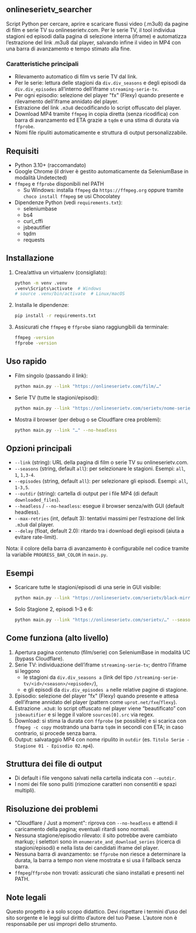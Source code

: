 ## onlineserietv_searcher

Script Python per cercare, aprire e scaricare flussi video (.m3u8) da pagine di film e serie TV su onlineserietv.com. Per le serie TV, il tool individua stagioni ed episodi dalla pagina di selezione interna (iframe) e automatizza l’estrazione del link .m3u8 dal player, salvando infine il video in MP4 con una barra di avanzamento e tempo stimato alla fine.

### Caratteristiche principali
- Rilevamento automatico di film vs serie TV dal link.
- Per le serie: lettura delle stagioni da `div.div_seasons` e degli episodi da `div.div_episodes` all’interno dell’iframe `streaming-serie-tv`.
- Per ogni episodio: selezione del player "fx" (Flexy) quando presente e rilevamento dell’iframe annidato del player.
- Estrazione del link `.m3u8` decodificando lo script offuscato del player.
- Download MP4 tramite `ffmpeg` in copia diretta (senza ricodifica) con barra di avanzamento ed ETA grazie a `tqdm` e una stima di durata via `ffprobe`.
- Nomi file ripuliti automaticamente e struttura di output personalizzabile.

## Requisiti
- Python 3.10+ (raccomandato)
- Google Chrome (il driver è gestito automaticamente da SeleniumBase in modalità Undetected)
- `ffmpeg` e `ffprobe` disponibili nel PATH
  - Su Windows: installa `ffmpeg` da `https://ffmpeg.org` oppure tramite `choco install ffmpeg` se usi Chocolatey
- Dipendenze Python (vedi `requirements.txt`):
  - seleniumbase
  - bs4
  - curl_cffi
  - jsbeautifier
  - tqdm
  - requests

## Installazione
1. Crea/attiva un virtualenv (consigliato):
   ```bash
   python -m venv .venv
   .venv\Scripts\activate  # Windows
   # source .venv/bin/activate  # Linux/macOS
   ```
2. Installa le dipendenze:
   ```bash
   pip install -r requirements.txt
   ```
3. Assicurati che `ffmpeg` e `ffprobe` siano raggiungibili da terminale:
   ```bash
   ffmpeg -version
   ffprobe -version
   ```

## Uso rapido
- Film singolo (passando il link):
  ```bash
  python main.py --link "https://onlineserietv.com/film/…"
  ```
- Serie TV (tutte le stagioni/episodi):
  ```bash
  python main.py --link "https://onlineserietv.com/serietv/nome-serie/" --seasons all --episodes all --outdir downloaded_files
  ```
- Mostra il browser (per debug o se Cloudflare crea problemi):
  ```bash
  python main.py --link "…" --no-headless
  ```

## Opzioni principali
- `--link` (string): URL della pagina di film o serie TV su onlineserietv.com.
- `--seasons` (string, default `all`): per selezionare le stagioni. Esempi: `all`, `1`, `1,3-4`.
- `--episodes` (string, default `all`): per selezionare gli episodi. Esempi: `all`, `1-3,5`.
- `--outdir` (string): cartella di output per i file MP4 (di default `downloaded_files`).
- `--headless` / `--no-headless`: esegue il browser senza/with GUI (default headless).
- `--max-retries` (int, default 3): tentativi massimi per l’estrazione del link `.m3u8` dal player.
- `--delay` (float, default 2.0): ritardo tra i download degli episodi (aiuta a evitare rate-limit).

Nota: il colore della barra di avanzamento è configurabile nel codice tramite la variabile `PROGRESS_BAR_COLOR` in `main.py`.

## Esempi
- Scaricare tutte le stagioni/episodi di una serie in GUI visibile:
  ```bash
  python main.py --link "https://onlineserietv.com/serietv/black-mirror/" --seasons all --episodes all --outdir Download --no-headless
  ```
- Solo Stagione 2, episodi 1–3 e 6:
  ```bash
  python main.py --link "https://onlineserietv.com/serietv/…" --seasons 2 --episodes 1-3,6
  ```

## Come funziona (alto livello)
1. Apertura pagina contenuto (film/serie) con SeleniumBase in modalità UC (bypass Cloudflare).
2. Serie TV: individuazione dell’iframe `streaming-serie-tv`; dentro l’iframe si leggono
   - le stagioni da `div.div_seasons a` (link del tipo `/streaming-serie-tv/<id>/<season>/<episode>/`),
   - e gli episodi da `div.div_episodes a` nelle relative pagine di stagione.
3. Episodio: selezione del player "fx" (Flexy) quando presente e attesa dell’iframe annidato del player (pattern come `uprot.net/fxe`/`flexy`).
4. Estrazione `.m3u8`: lo script offuscato nel player viene “beautificato” con `jsbeautifier` e si legge il valore `sources[0].src` via regex.
5. Download: si stima la durata con `ffprobe` (se possibile) e si scarica con `ffmpeg -c copy` mostrando una barra `tqdm` in secondi con ETA; in caso contrario, si procede senza barra.
6. Output: salvataggio MP4 con nome ripulito in `outdir` (es. `Titolo Serie - Stagione 01 - Episodio 02.mp4`).

## Struttura dei file di output
- Di default i file vengono salvati nella cartella indicata con `--outdir`.
- I nomi dei file sono puliti (rimozione caratteri non consentiti e spazi multipli).

## Risoluzione dei problemi
- "Cloudflare / Just a moment": riprova con `--no-headless` e attendi il caricamento della pagina; eventuali ritardi sono normali.
- Nessuna stagione/episodio rilevato: il sito potrebbe avere cambiato markup; i selettori sono in `enumerate_and_download_series` (ricerca di stagioni/episodi) e nella lista dei candidati iframe del player.
- Nessuna barra di avanzamento: se `ffprobe` non riesce a determinare la durata, la barra a tempo non viene mostrata e si usa il fallback senza barra.
- `ffmpeg`/`ffprobe` non trovati: assicurati che siano installati e presenti nel PATH.

## Note legali
Questo progetto è a solo scopo didattico. Devi rispettare i termini d’uso del sito sorgente e le leggi sul diritto d’autore del tuo Paese. L’autore non è responsabile per usi impropri dello strumento.


